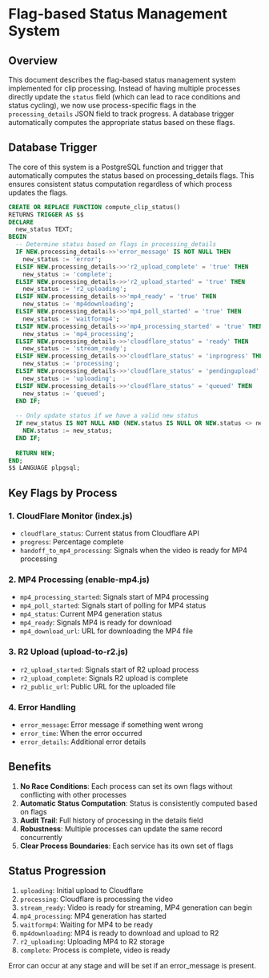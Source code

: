 # Flag-based Status Management System

## Overview

This document describes the flag-based status management system implemented for clip processing. Instead of having multiple processes directly update the `status` field (which can lead to race conditions and status cycling), we now use process-specific flags in the `processing_details` JSON field to track progress. A database trigger automatically computes the appropriate status based on these flags.

## Database Trigger

The core of this system is a PostgreSQL function and trigger that automatically computes the status based on processing_details flags. This ensures consistent status computation regardless of which process updates the flags.

```sql
CREATE OR REPLACE FUNCTION compute_clip_status()
RETURNS TRIGGER AS $$
DECLARE
  new_status TEXT;
BEGIN
  -- Determine status based on flags in processing_details
  IF NEW.processing_details->>'error_message' IS NOT NULL THEN
    new_status := 'error';
  ELSIF NEW.processing_details->>'r2_upload_complete' = 'true' THEN
    new_status := 'complete';
  ELSIF NEW.processing_details->>'r2_upload_started' = 'true' THEN
    new_status := 'r2_uploading';
  ELSIF NEW.processing_details->>'mp4_ready' = 'true' THEN
    new_status := 'mp4downloading';
  ELSIF NEW.processing_details->>'mp4_poll_started' = 'true' THEN
    new_status := 'waitformp4';
  ELSIF NEW.processing_details->>'mp4_processing_started' = 'true' THEN
    new_status := 'mp4_processing';
  ELSIF NEW.processing_details->>'cloudflare_status' = 'ready' THEN
    new_status := 'stream_ready';
  ELSIF NEW.processing_details->>'cloudflare_status' = 'inprogress' THEN
    new_status := 'processing';
  ELSIF NEW.processing_details->>'cloudflare_status' = 'pendingupload' THEN
    new_status := 'uploading';
  ELSIF NEW.processing_details->>'cloudflare_status' = 'queued' THEN
    new_status := 'queued';
  END IF;
  
  -- Only update status if we have a valid new status
  IF new_status IS NOT NULL AND (NEW.status IS NULL OR NEW.status <> new_status) THEN
    NEW.status := new_status;
  END IF;
  
  RETURN NEW;
END;
$$ LANGUAGE plpgsql;
```

## Key Flags by Process

### 1. CloudFlare Monitor (index.js)
- `cloudflare_status`: Current status from Cloudflare API
- `progress`: Percentage complete
- `handoff_to_mp4_processing`: Signals when the video is ready for MP4 processing

### 2. MP4 Processing (enable-mp4.js)
- `mp4_processing_started`: Signals start of MP4 processing
- `mp4_poll_started`: Signals start of polling for MP4 status
- `mp4_status`: Current MP4 generation status
- `mp4_ready`: Signals MP4 is ready for download
- `mp4_download_url`: URL for downloading the MP4 file

### 3. R2 Upload (upload-to-r2.js)
- `r2_upload_started`: Signals start of R2 upload process
- `r2_upload_complete`: Signals R2 upload is complete
- `r2_public_url`: Public URL for the uploaded file

### 4. Error Handling
- `error_message`: Error message if something went wrong
- `error_time`: When the error occurred
- `error_details`: Additional error details

## Benefits

1. **No Race Conditions**: Each process can set its own flags without conflicting with other processes
2. **Automatic Status Computation**: Status is consistently computed based on flags
3. **Audit Trail**: Full history of processing in the details field
4. **Robustness**: Multiple processes can update the same record concurrently
5. **Clear Process Boundaries**: Each service has its own set of flags

## Status Progression

1. `uploading`: Initial upload to Cloudflare
2. `processing`: Cloudflare is processing the video
3. `stream_ready`: Video is ready for streaming, MP4 generation can begin
4. `mp4_processing`: MP4 generation has started
5. `waitformp4`: Waiting for MP4 to be ready
6. `mp4downloading`: MP4 is ready to download and upload to R2
7. `r2_uploading`: Uploading MP4 to R2 storage
8. `complete`: Process is complete, video is ready

Error can occur at any stage and will be set if an error_message is present. 